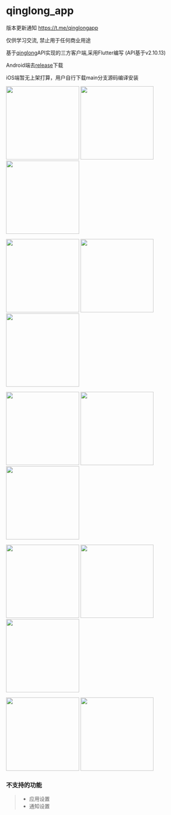 # qinglong_app

版本更新通知 https://t.me/qinglongapp

仅供学习交流, 禁止用于任何商业用途

基于[qinglong](https://github.com/whyour/qinglong)API实现的三方客户端,采用Flutter编写 (API基于v2.10.13)

Android端去[release](https://github.com/qinglong-app/qinglong_app/releases)下载

iOS端暂无上架打算，用户自行下载main分支源码编译安装


<p float="left">
  <img src="./art/14.jpg" width="200" />
  <img src="./art/1.jpg" width="200" />
  <img src="./art/9.jpg" width="200" />
</p>
<p float="left">
  <img src="./art/10.jpg" width="200" />
  <img src="./art/11.jpg" width="200" /> 
  <img src="./art/12.jpg" width="200" />
</p>
<p float="left">
  <img src="./art/2.jpg" width="200" />
  <img src="./art/3.jpg" width="200" /> 
  <img src="./art/4.jpg" width="200" />
</p>

<p float="left">
  <img src="./art/5.jpg" width="200" />
  <img src="./art/6.jpg" width="200" /> 
  <img src="./art/7.jpg" width="200" />
</p>

<p float="left">
  <img src="./art/13.jpg" width="200" />
  <img src="./art/8.jpg" width="200" />
</p>

### 不支持的功能
>* 应用设置
>* 通知设置
